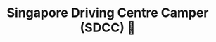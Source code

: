 ---
title: "Singapore Driving Centre Camper (SDCC) 🚗"
info: 
    "A quick but functional Java program that helped me book cancelled driving lesson slots without any need for manual intervention. <br><br>(This bot single handedly got me my licence in a month instead of 5)"
technologies: "htmlunit, selenium"
source: "https://github.com/evanderleng/SDCC"
---